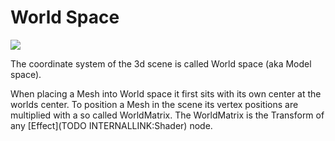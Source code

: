 # World Space


![](~/img/WorldSpace3.png "")   



The coordinate system of the 3d scene is called World space (aka Model space).   

When placing a Mesh into World space it first sits with its own center at the worlds center. To position a Mesh in the scene its vertex positions are multiplied with a so called WorldMatrix. The WorldMatrix is the <span class="pin">Transform</span> of any [Effect](TODO INTERNALLINK:Shader) node.  



